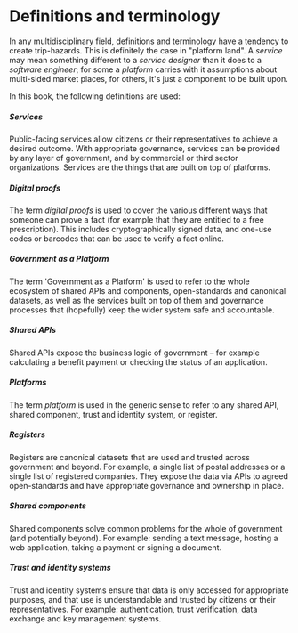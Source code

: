 # Definitions and terminology

In any multidisciplinary field, definitions and terminology have a tendency to create trip-hazards. This is definitely the case in "platform land". A _service_ may mean something different to a _service designer_ than it does to a _software engineer_; for some a _platform_ carries with it assumptions about multi-sided market places, for others, it's just a component to be built upon.

In this book, the following definitions are used:

##### Services

Public-facing services allow citizens or their representatives to achieve a desired outcome. With appropriate governance, services can be provided by any layer of government, and by commercial or third sector organizations. Services are the things that are built on top of platforms.

##### Digital proofs

The term _digital proofs_ is used to cover the various different ways that someone can prove a fact (for example that they are entitled to a free prescription). This includes cryptographically signed data, and one-use codes or barcodes that can be used to verify a fact online.

##### Government as a Platform

The term 'Government as a Platform' is used to refer to the whole ecosystem of shared APIs and components, open-standards and canonical datasets, as well as the services built on top of them and governance processes that (hopefully) keep the wider system safe and accountable.

##### Shared APIs

Shared APIs expose the business logic of government – for example calculating a benefit payment or checking the status of an application.

##### Platforms

The term _platform_ is used in the generic sense to refer to any shared API, shared component, trust and identity system, or register.

##### Registers

Registers are canonical datasets that are used and trusted across government and beyond. For example, a single list of postal addresses or a single list of registered companies. They expose the data via APIs to agreed open-standards and have appropriate governance and ownership in place.

##### Shared components

Shared components solve common problems for the whole of government (and potentially beyond). For example: sending a text message, hosting a web application, taking a payment or signing a document.

##### Trust and identity systems

Trust and identity systems ensure that data is only accessed for appropriate purposes, and that use is understandable and trusted by citizens or their representatives. For example: authentication, trust verification, data exchange and key management systems.
